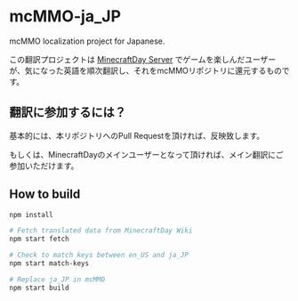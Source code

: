 # mcMMO-ja\_JP
mcMMO localization project for Japanese.

この翻訳プロジェクトは [MinecraftDay Server](https://minecraft.jp/servers/00mc.8x9.jp) でゲームを楽しんだユーザーが、気になった英語を順次翻訳し、それをmcMMOリポジトリに還元するものです。



## 翻訳に参加するには？

基本的には、本リポジトリへのPull Requestを頂ければ、反映致します。

もしくは、MinecraftDayのメインユーザーとなって頂ければ、メイン翻訳にご参加いただけます。



## How to build

```sh
npm install

# Fetch translated data from MinecraftDay Wiki
npm start fetch

# Check to match keys between en_US and ja_JP
npm start match-keys

# Replace ja_JP in mcMMO
npm start build
```




